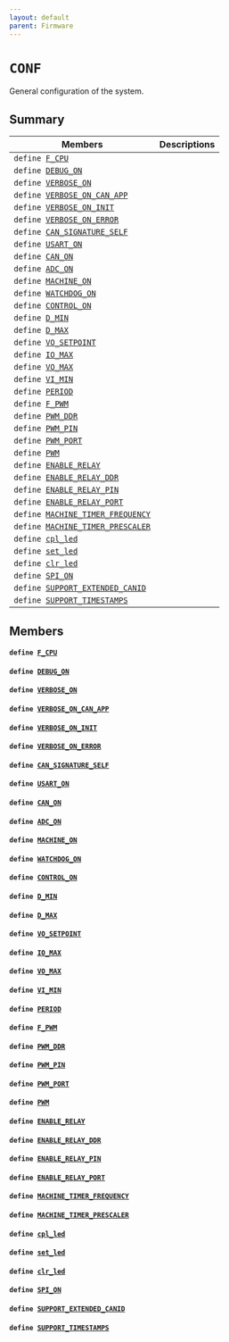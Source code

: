 ```yaml
---
layout: default
parent: Firmware
---
```


# `CONF` 

General configuration of the system.

## Summary

 Members                        | Descriptions                                
--------------------------------|---------------------------------------------
`define `[`F_CPU`](#group__CONF_1ga43bafb28b29491ec7f871319b5a3b2f8)            | 
`define `[`DEBUG_ON`](#group__CONF_1ga911d91f7898a9a0c4e35bb71e01d39a0)            | 
`define `[`VERBOSE_ON`](#group__CONF_1gacbbde1bd17dd8e09b46e3f0d809deea1)            | 
`define `[`VERBOSE_ON_CAN_APP`](#group__CONF_1ga0f843a2ab52218e849705027c6014b98)            | 
`define `[`VERBOSE_ON_INIT`](#group__CONF_1ga03a1b61f004818314e7813b6d2cf3398)            | 
`define `[`VERBOSE_ON_ERROR`](#group__CONF_1gad3b204964845e9873a279dec7a0a65f0)            | 
`define `[`CAN_SIGNATURE_SELF`](#group__CONF_1ga46122e88eb4cf5cfe2b1700f0dad9526)            | 
`define `[`USART_ON`](#group__CONF_1ga4f991907e1258478927acfccf15dccbb)            | 
`define `[`CAN_ON`](#group__CONF_1ga966d97c19ba26170b77dea5d043ada7c)            | 
`define `[`ADC_ON`](#group__CONF_1gaada7c87131a3f0228b01f1e9057d9d18)            | 
`define `[`MACHINE_ON`](#group__CONF_1gad26918882555c4d832f737846fd95a90)            | 
`define `[`WATCHDOG_ON`](#group__CONF_1gaa107f290f466eba3e181f82fdc60df69)            | 
`define `[`CONTROL_ON`](#group__CONF_1gae06fe1ecc78538b526e73b2212457c97)            | 
`define `[`D_MIN`](#group__CONF_1gaaa7024334e5cf5e1c87f45dac16e5249)            | 
`define `[`D_MAX`](#group__CONF_1ga80559d0c68c2da7e9f75937fd154a93c)            | 
`define `[`VO_SETPOINT`](#group__CONF_1gafc5e1c3e42693ca9ca4aac3f99d76221)            | 
`define `[`IO_MAX`](#group__CONF_1ga51a214aeaf13aa7f3eac284e5a4fc93e)            | 
`define `[`VO_MAX`](#group__CONF_1gad5f11294ae75a8cca6fdfd508eb8c092)            | 
`define `[`VI_MIN`](#group__CONF_1ga4d659f7c6354ca90984dd86afd6ee0e7)            | 
`define `[`PERIOD`](#group__CONF_1gaf281425e62298bac2df0fbe8690a4844)            | 
`define `[`F_PWM`](#group__CONF_1ga2909a95b18063934f4eac3568e26406b)            | 
`define `[`PWM_DDR`](#group__CONF_1gafd2543c59ca8198d1327ca908005ba17)            | 
`define `[`PWM_PIN`](#group__CONF_1gaf5a48adc9d939102a42f2829b7a1b8ac)            | 
`define `[`PWM_PORT`](#group__CONF_1gadba65af49b5bab952693d914ec888b7b)            | 
`define `[`PWM`](#group__CONF_1ga538e3ec60828cfabae7e3011d73d2093)            | 
`define `[`ENABLE_RELAY`](#group__CONF_1ga8d8da035b3459a63eda96be2c3c056cf)            | 
`define `[`ENABLE_RELAY_DDR`](#group__CONF_1gafdfcc616b9dc0b406d0aec7277e208f5)            | 
`define `[`ENABLE_RELAY_PIN`](#group__CONF_1ga1ca2e5c9427047e616aeedfa9147ffa2)            | 
`define `[`ENABLE_RELAY_PORT`](#group__CONF_1ga8d5aae097ba53c7ed57601928e060932)            | 
`define `[`MACHINE_TIMER_FREQUENCY`](#group__CONF_1ga39c552f1d5685f81d14dbe8480723709)            | 
`define `[`MACHINE_TIMER_PRESCALER`](#group__CONF_1ga7488c6927da4c7435f70ede6bd3618d7)            | 
`define `[`cpl_led`](#group__CONF_1ga628df6739ce246dd478441704923daf2)            | 
`define `[`set_led`](#group__CONF_1ga5692bdc7c501c5f77eede2b0f5af6867)            | 
`define `[`clr_led`](#group__CONF_1gaab0b5fd0daf38ac80ef11d397b83f4e1)            | 
`define `[`SPI_ON`](#group__CONF_1ga15c099865dadad7c6e3c6d8c185fc8c2)            | 
`define `[`SUPPORT_EXTENDED_CANID`](#group__CONF_1gac0f5b384b9866c391517aac0549b3978)            | 
`define `[`SUPPORT_TIMESTAMPS`](#group__CONF_1gafe033c4dc0ffd1f277edb4f70aa6c519)            | 

## Members

#### `define `[`F_CPU`](#group__CONF_1ga43bafb28b29491ec7f871319b5a3b2f8) 

#### `define `[`DEBUG_ON`](#group__CONF_1ga911d91f7898a9a0c4e35bb71e01d39a0) 

#### `define `[`VERBOSE_ON`](#group__CONF_1gacbbde1bd17dd8e09b46e3f0d809deea1) 

#### `define `[`VERBOSE_ON_CAN_APP`](#group__CONF_1ga0f843a2ab52218e849705027c6014b98) 

#### `define `[`VERBOSE_ON_INIT`](#group__CONF_1ga03a1b61f004818314e7813b6d2cf3398) 

#### `define `[`VERBOSE_ON_ERROR`](#group__CONF_1gad3b204964845e9873a279dec7a0a65f0) 

#### `define `[`CAN_SIGNATURE_SELF`](#group__CONF_1ga46122e88eb4cf5cfe2b1700f0dad9526) 

#### `define `[`USART_ON`](#group__CONF_1ga4f991907e1258478927acfccf15dccbb) 

#### `define `[`CAN_ON`](#group__CONF_1ga966d97c19ba26170b77dea5d043ada7c) 

#### `define `[`ADC_ON`](#group__CONF_1gaada7c87131a3f0228b01f1e9057d9d18) 

#### `define `[`MACHINE_ON`](#group__CONF_1gad26918882555c4d832f737846fd95a90) 

#### `define `[`WATCHDOG_ON`](#group__CONF_1gaa107f290f466eba3e181f82fdc60df69) 

#### `define `[`CONTROL_ON`](#group__CONF_1gae06fe1ecc78538b526e73b2212457c97) 

#### `define `[`D_MIN`](#group__CONF_1gaaa7024334e5cf5e1c87f45dac16e5249) 

#### `define `[`D_MAX`](#group__CONF_1ga80559d0c68c2da7e9f75937fd154a93c) 

#### `define `[`VO_SETPOINT`](#group__CONF_1gafc5e1c3e42693ca9ca4aac3f99d76221) 

#### `define `[`IO_MAX`](#group__CONF_1ga51a214aeaf13aa7f3eac284e5a4fc93e) 

#### `define `[`VO_MAX`](#group__CONF_1gad5f11294ae75a8cca6fdfd508eb8c092) 

#### `define `[`VI_MIN`](#group__CONF_1ga4d659f7c6354ca90984dd86afd6ee0e7) 

#### `define `[`PERIOD`](#group__CONF_1gaf281425e62298bac2df0fbe8690a4844) 

#### `define `[`F_PWM`](#group__CONF_1ga2909a95b18063934f4eac3568e26406b) 

#### `define `[`PWM_DDR`](#group__CONF_1gafd2543c59ca8198d1327ca908005ba17) 

#### `define `[`PWM_PIN`](#group__CONF_1gaf5a48adc9d939102a42f2829b7a1b8ac) 

#### `define `[`PWM_PORT`](#group__CONF_1gadba65af49b5bab952693d914ec888b7b) 

#### `define `[`PWM`](#group__CONF_1ga538e3ec60828cfabae7e3011d73d2093) 

#### `define `[`ENABLE_RELAY`](#group__CONF_1ga8d8da035b3459a63eda96be2c3c056cf) 

#### `define `[`ENABLE_RELAY_DDR`](#group__CONF_1gafdfcc616b9dc0b406d0aec7277e208f5) 

#### `define `[`ENABLE_RELAY_PIN`](#group__CONF_1ga1ca2e5c9427047e616aeedfa9147ffa2) 

#### `define `[`ENABLE_RELAY_PORT`](#group__CONF_1ga8d5aae097ba53c7ed57601928e060932) 

#### `define `[`MACHINE_TIMER_FREQUENCY`](#group__CONF_1ga39c552f1d5685f81d14dbe8480723709) 

#### `define `[`MACHINE_TIMER_PRESCALER`](#group__CONF_1ga7488c6927da4c7435f70ede6bd3618d7) 

#### `define `[`cpl_led`](#group__CONF_1ga628df6739ce246dd478441704923daf2) 

#### `define `[`set_led`](#group__CONF_1ga5692bdc7c501c5f77eede2b0f5af6867) 

#### `define `[`clr_led`](#group__CONF_1gaab0b5fd0daf38ac80ef11d397b83f4e1) 

#### `define `[`SPI_ON`](#group__CONF_1ga15c099865dadad7c6e3c6d8c185fc8c2) 

#### `define `[`SUPPORT_EXTENDED_CANID`](#group__CONF_1gac0f5b384b9866c391517aac0549b3978) 

#### `define `[`SUPPORT_TIMESTAMPS`](#group__CONF_1gafe033c4dc0ffd1f277edb4f70aa6c519) 

